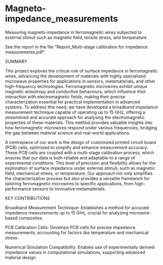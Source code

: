 # Magneto-impedance_measurements
Measuring magneto-impedance in ferromagnetic wires subjected to external stimuli such as magnetic field, tensile stress, and temperature

See the report in the file "Report_Multi-stage calibration for impedance measurements.pdf". 

SUMMARY

This project explores the critical role of surface impedance in ferromagnetic wires, advancing the development of materials with highly specialized microwave properties for applications in sensors, metamaterials, and other high-frequency technologies. Ferromagnetic microwires exhibit unique magnetic anisotropy and conductive behaviours, which influence their interaction with electromagnetic fields, making their precise characterization essential for practical implementation in advanced systems. To address this need, we have developed a broadband impedance measurement technique capable of operating up to 15 GHz, offering a streamlined and accurate approach for analysing the electromagnetic properties of these materials. This method provides valuable insights into how ferromagnetic microwires respond under various frequencies, bridging the gap between material science and real-world applications.

A centrepiece of our work is the design of customized printed circuit board (PCB) cells, optimized to simplify and enhance measurement accuracy. These PCB cells are coupled with a multi-stage calibration process, which ensures that our data is both reliable and adaptable to a range of experimental conditions. This level of precision and flexibility allows for the exploration of surface impedance under external stimuli, such as magnetic field, mechanical stress, or temperature. Our approach not only simplifies the characterization process but also provides a versatile framework for tailoring ferromagnetic microwires to specific applications, from high-performance sensors to innovative metamaterials.

KEY CONTRIBUTIONS

  Broadband Measurement Technique: Establishes a method for accurate impedance measurements up to 15 GHz, crucial for analyzing microwire-based composites.

  PCB Calibration Cells: Develops PCB cells for precise impedance measurements, accounting for factors like temperature and mechanical stress.

  Numerical Simulation Compatibility: Enables use of experimentally derived impedance values in computational simulations, supporting advanced material design.
